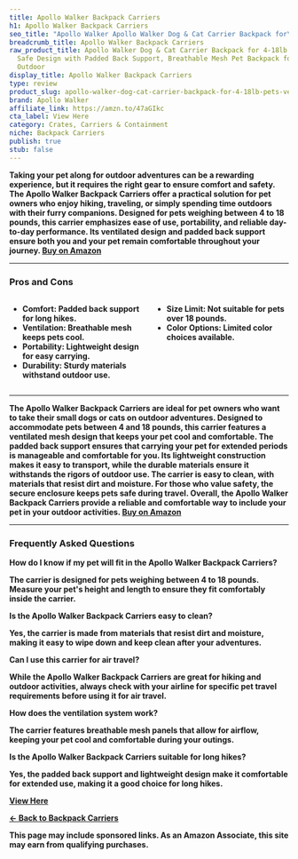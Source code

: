 ```yaml
---
title: Apollo Walker Backpack Carriers
h1: Apollo Walker Backpack Carriers
seo_title: "Apollo Walker Apollo Walker Dog & Cat Carrier Backpack for\u2026"
breadcrumb_title: Apollo Walker Backpack Carriers
raw_product_title: Apollo Walker Dog & Cat Carrier Backpack for 4-18lb Pets - Ventilated
  Safe Design with Padded Back Support, Breathable Mesh Pet Backpack for Hiking, Travel,
  Outdoor
display_title: Apollo Walker Backpack Carriers
type: review
product_slug: apollo-walker-dog-cat-carrier-backpack-for-4-18lb-pets-ventilated-safe-be0a7a7c
brand: Apollo Walker
affiliate_link: https://amzn.to/47aGIkc
cta_label: View Here
category: Crates, Carriers & Containment
niche: Backpack Carriers
publish: true
stub: false
---
```


<div id="intro" class="full-width">
  <p><strong>Taking your pet along for outdoor adventures can be a rewarding experience, but it requires the right gear to ensure comfort and safety. The Apollo Walker Backpack Carriers offer a practical solution for pet owners who enjoy hiking, traveling, or simply spending time outdoors with their furry companions. Designed for pets weighing between 4 to 18 pounds, this carrier emphasizes ease of use, portability, and reliable day-to-day performance. Its ventilated design and padded back support ensure both you and your pet remain comfortable throughout your journey. <a href="https://amzn.to/47aGIkc" rel="nofollow sponsored noopener" target="_blank"><strong>Buy on Amazon</strong></a></p>
</div>

<hr />
<h3 id="pros-cons">Pros and Cons</h3>
<div class="pc-grid" style="display:grid;grid-template-columns:1fr 1fr;gap:16px;">
  <ul>
    <li><strong>Comfort:</strong> Padded back support for long hikes.</li>
    <li><strong>Ventilation:</strong> Breathable mesh keeps pets cool.</li>
    <li><strong>Portability:</strong> Lightweight design for easy carrying.</li>
    <li><strong>Durability:</strong> Sturdy materials withstand outdoor use.</li>
  </ul>
  <ul>
    <li><strong>Size Limit:</strong> Not suitable for pets over 18 pounds.</li>
    <li><strong>Color Options:</strong> Limited color choices available.</li>
  </ul>
</div>
<hr />

<div class="full-width">
  <p>The Apollo Walker Backpack Carriers are ideal for pet owners who want to take their small dogs or cats on outdoor adventures. Designed to accommodate pets between 4 and 18 pounds, this carrier features a ventilated mesh design that keeps your pet cool and comfortable. The padded back support ensures that carrying your pet for extended periods is manageable and comfortable for you. Its lightweight construction makes it easy to transport, while the durable materials ensure it withstands the rigors of outdoor use. The carrier is easy to clean, with materials that resist dirt and moisture. For those who value safety, the secure enclosure keeps pets safe during travel. Overall, the Apollo Walker Backpack Carriers provide a reliable and comfortable way to include your pet in your outdoor activities. <a href="https://amzn.to/47aGIkc" rel="nofollow sponsored noopener" target="_blank"><strong>Buy on Amazon</strong></a></p>
</div>

<hr />
<h3 id="faqs">Frequently Asked Questions</h3>

<p><strong>How do I know if my pet will fit in the Apollo Walker Backpack Carriers?</strong></p>
<p>The carrier is designed for pets weighing between 4 to 18 pounds. Measure your pet's height and length to ensure they fit comfortably inside the carrier.</p>

<p><strong>Is the Apollo Walker Backpack Carriers easy to clean?</strong></p>
<p>Yes, the carrier is made from materials that resist dirt and moisture, making it easy to wipe down and keep clean after your adventures.</p>

<p><strong>Can I use this carrier for air travel?</strong></p>
<p>While the Apollo Walker Backpack Carriers are great for hiking and outdoor activities, always check with your airline for specific pet travel requirements before using it for air travel.</p>

<p><strong>How does the ventilation system work?</strong></p>
<p>The carrier features breathable mesh panels that allow for airflow, keeping your pet cool and comfortable during your outings.</p>

<p><strong>Is the Apollo Walker Backpack Carriers suitable for long hikes?</strong></p>
<p>Yes, the padded back support and lightweight design make it comfortable for extended use, making it a good choice for long hikes.</p>
<p><a class="btn" href="https://amzn.to/47aGIkc" target="_blank" rel="nofollow sponsored noopener">View Here</a></p>
<p><a href="/roundups/crates-carriers-containment/backpack-carriers/">← Back to Backpack Carriers</a></p>
<aside class="disclosure">This page may include sponsored links. As an Amazon Associate, this site may earn from qualifying purchases.</aside>
